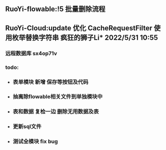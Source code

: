 ## RuoYi-flowable:!5 批量删除流程

## RuoYi-Cloud:update 优化 CacheRequestFilter 使用枚举替换字符串 疯狂的狮子Li* 2022/5/31 10:55

### 远程数据库 sx4op71v

### todo:

- ### 表单模块 新增 保存等按钮及代码
- ### 抽离除flowable相关文件到单独模块中
- ### 表和数据 复检一边 删除无用数据及表
- ### 更新sql文件
- ### 测试全模块 fix bug